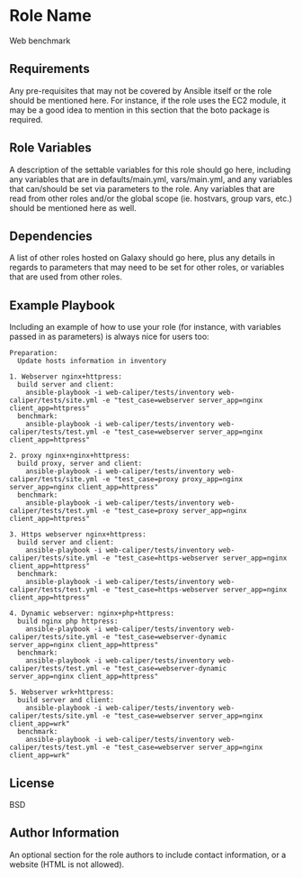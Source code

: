Role Name
=========

Web benchmark

Requirements
------------

Any pre-requisites that may not be covered by Ansible itself or the role should be mentioned here. For instance, if the role uses the EC2 module, it may be a good idea to mention in this section that the boto package is required.

Role Variables
--------------

A description of the settable variables for this role should go here, including any variables that are in defaults/main.yml, vars/main.yml, and any variables that can/should be set via parameters to the role. Any variables that are read from other roles and/or the global scope (ie. hostvars, group vars, etc.) should be mentioned here as well.

Dependencies
------------

A list of other roles hosted on Galaxy should go here, plus any details in regards to parameters that may need to be set for other roles, or variables that are used from other roles.

Example Playbook
----------------

Including an example of how to use your role (for instance, with variables passed in as parameters) is always nice for users too:

    Preparation:
      Update hosts information in inventory

    1. Webserver nginx+httpress:
      build server and client:
        ansible-playbook -i web-caliper/tests/inventory web-caliper/tests/site.yml -e "test_case=webserver server_app=nginx client_app=httpress"
      benchmark:
        ansible-playbook -i web-caliper/tests/inventory web-caliper/tests/test.yml -e "test_case=webserver server_app=nginx client_app=httpress"

    2. proxy nginx+nginx+httpress:
      build proxy, server and client:
        ansible-playbook -i web-caliper/tests/inventory web-caliper/tests/site.yml -e "test_case=proxy proxy_app=nginx server_app=nginx client_app=httpress"
      benchmark:
        ansible-playbook -i web-caliper/tests/inventory web-caliper/tests/test.yml -e "test_case=proxy server_app=nginx client_app=httpress"

    3. Https webserver nginx+httpress:
      build server and client:
        ansible-playbook -i web-caliper/tests/inventory web-caliper/tests/site.yml -e "test_case=https-webserver server_app=nginx client_app=httpress"
      benchmark:
        ansible-playbook -i web-caliper/tests/inventory web-caliper/tests/test.yml -e "test_case=https-webserver server_app=nginx client_app=httpress"

    4. Dynamic webserver: nginx+php+httpress:
      build nginx php httpress:
        ansible-playbook -i web-caliper/tests/inventory web-caliper/tests/site.yml -e "test_case=webserver-dynamic server_app=nginx client_app=httpress"
      benchmark:
        ansible-playbook -i web-caliper/tests/inventory web-caliper/tests/test.yml -e "test_case=webserver-dynamic server_app=nginx client_app=httpress"

    5. Webserver wrk+httpress:
      build server and client:
        ansible-playbook -i web-caliper/tests/inventory web-caliper/tests/site.yml -e "test_case=webserver server_app=nginx client_app=wrk"
      benchmark:
        ansible-playbook -i web-caliper/tests/inventory web-caliper/tests/test.yml -e "test_case=webserver server_app=nginx client_app=wrk"

License
-------

BSD

Author Information
------------------

An optional section for the role authors to include contact information, or a website (HTML is not allowed).
